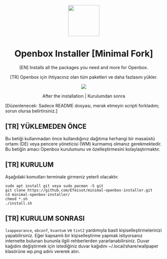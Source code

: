 <div align="center">
  <img src="http://openbox.org/oldwiki/images/c/c5/Openbox-72.png" width="100">
  <h1 align="center">Openbox Installer [Minimal Fork]</h1>
  <p align="center">[EN] Installs all the packages you need and more for Openbox.</p>
  <p align="center">[TR] Openbox için ihtiyacınız olan tüm paketleri ve daha fazlasını yükler.</p>
</div>

<div align="center">
  <img src="https://github.com/Efeisot/minimal-openbox-installer/assets/104940108/31f7fca8-93bb-4343-997d-6df19cb67f78">
</div>
  <p align="center">After the installation | Kurulumdan sonra</p>

[Düzenlenecek: Sadece README dosyası, merak etmeyin scripti forkladım; sorun olursa belirtirsiniz.]
## [TR] YÜKLEMEDEN ÖNCE

Bu betiği kullanmadan önce kullandığınız dağıtıma herhangi bir masaüstü ortamı (DE) veya pencere yöneticisi (WM) kurmamış olmanız gerekmektedir.
Bu betiğin amacı Openbox kurulumunu ve özelleştirmesini kolaylaştırmaktır.


## [TR] KURULUM

Aşağıdaki komutları terminale girmeniz yeterli olacaktır.
```
sudo apt install git veya sudo pacman -S git
git clone https://github.com/Efeisot/minimal-openbox-installer.git
cd minimal-openbox-installer/
chmod *.sh
./install.sh
```

## [TR] KURULUM SONRASI

`lxappearance`, `obconf`, `kvantum`  ve `tint2` yardımıyla basit kişiselleştirmelerinizi yapabilirsiniz. 
Eğer kapsamlı bir kişiselleştirme yapmak istiyorsanız internette bulunan bununla ilgili rehberlerden yararlanabilirsiniz.
Duvar kağıdını değiştirmek için istediğiniz duvar kağıdını ~/.local/share/wallpaper klasörüne wp.png adını vererek atın.
